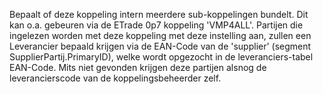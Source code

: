 Bepaalt of deze koppeling intern meerdere sub-koppelingen bundelt. Dit kan o.a. gebeuren via de ETrade 0p7 koppeling 'VMP4ALL'. Partijen die ingelezen worden met deze koppeling met deze instelling aan, zullen een Leverancier bepaald krijgen via de EAN-Code van de 'supplier' (segment SupplierPartij.PrimaryID), welke wordt opgezocht in de leveranciers-tabel EAN-Code. Mits niet gevonden krijgen deze partijen alsnog de leverancierscode van de koppelingsbeheerder zelf.